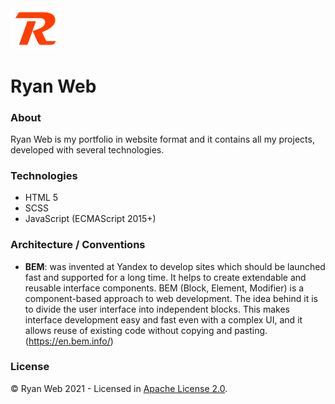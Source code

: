 <img src="./static/logo/ryan-web-logo.svg" alt="Logo Ryan Web" title="Logo Ryan Web" width="80">

# Ryan Web

### About
Ryan Web is my portfolio in website format and it contains all my projects, developed with several technologies.

### Technologies
- HTML 5
- SCSS
- JavaScript (ECMAScript 2015+)

### Architecture / Conventions
- **BEM**: was invented at Yandex to develop sites which should be launched fast and supported for a long time. It helps to create extendable and reusable interface components. BEM (Block, Element, Modifier) is a component-based approach to web development. The idea behind it is to divide the user interface into independent blocks. This makes interface development easy and fast even with a complex UI, and it allows reuse of existing code without copying and pasting. (https://en.bem.info/)

### License
© Ryan Web 2021 - Licensed in [Apache License 2.0](https://github.com/RyanMatheuZ/ryan-web/blob/main/LICENSE).